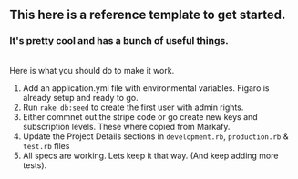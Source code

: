 ## This here is a reference template to get started.

### It's pretty cool and has a bunch of useful things.

<br>
Here is what you should do to make it work.

1. Add an application.yml file with environmental variables. Figaro is already setup and ready to go.
2. Run `rake db:seed` to create the first user with admin rights.
3. Either commnet out the stripe code or go create new keys and subscription levels. These where copied from Markafy.
5. Update the Project Details sections in `development.rb`, `production.rb` & `test.rb` files
6. All specs are working. Lets keep it that way. (And keep adding more tests).
